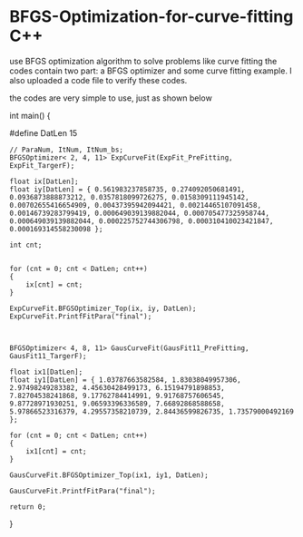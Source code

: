 # BFGS-Optimization-for-curve-fitting C++
use BFGS optimization algorithm to solve problems like curve fitting
the codes contain two part: a BFGS optimizer and some curve fitting example.
I also uploaded a code file to verify these codes.

the codes are very simple to use, just as shown below

int main()
{

#define DatLen   15

	// ParaNum, ItNum, ItNum_bs; 
	BFGSOptimizer< 2, 4, 11> ExpCurveFit(ExpFit_PreFitting, ExpFit_TargerF);

	float ix[DatLen];
	float iy[DatLen] = { 0.561983237858735, 0.274092050681491, 0.0936873888873212, 0.0357818099726275, 0.0158309111945142, 0.00702655416654909, 0.00437395942094421, 0.00214465107091458, 0.00146739283799419, 0.000649039139882044, 0.000705477325958744, 0.000649039139882044, 0.000225752744306798, 0.000310410023421847, 0.000169314558230098 };

	int cnt;


	for (cnt = 0; cnt < DatLen; cnt++)
	{
		ix[cnt] = cnt;
	}

	ExpCurveFit.BFGSOptimizer_Top(ix, iy, DatLen);
	ExpCurveFit.PrintfFitPara("final");



	BFGSOptimizer< 4, 8, 11> GausCurveFit(GausFit11_PreFitting, GausFit11_TargerF);

	float ix1[DatLen];
	float iy1[DatLen] = { 1.03787663582584, 1.83038049957306, 2.97498249283382, 4.45630428499173, 6.15194791898853, 7.82704538241868, 9.17762784414991, 9.91768757606545, 9.87728971930251, 9.06593396336589, 7.66892868588658, 5.97866523316379, 4.29557358210739, 2.84436599826735, 1.73579000492169 };

	for (cnt = 0; cnt < DatLen; cnt++)
	{
		ix1[cnt] = cnt;
	}

	GausCurveFit.BFGSOptimizer_Top(ix1, iy1, DatLen);

	GausCurveFit.PrintfFitPara("final");

	return 0;
}

